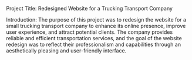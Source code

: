 Project Title: Redesigned Website for a Trucking Transport Company

Introduction:
The purpose of this project was to redesign the website for a small trucking transport company to enhance its online presence, improve user experience, and attract potential clients. The company provides reliable and efficient transportation services, and the goal of the website redesign was to reflect their professionalism and capabilities through an aesthetically pleasing and user-friendly interface.
